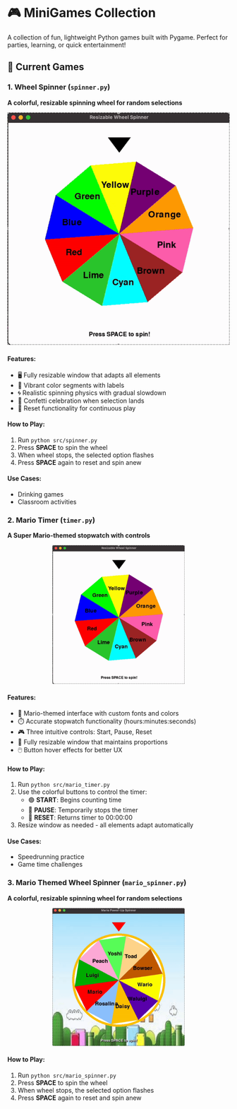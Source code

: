 # 🎮 MiniGames Collection

A collection of fun, lightweight Python games built with Pygame. Perfect for parties, learning, or quick entertainment!

## 🎡 Current Games

### 1. Wheel Spinner (`spinner.py`)
**A colorful, resizable spinning wheel for random selections**

![Wheel Spinner Demo](https://github.com/maritaganta/minigames/blob/main/media/spinner.gif)

#### Features:
- 🖥️ Fully resizable window that adapts all elements
- 🎨 Vibrant color segments with labels
- 🌀 Realistic spinning physics with gradual slowdown
- 🎉 Confetti celebration when selection lands
- 🔄 Reset functionality for continuous play

#### How to Play:
1. Run `python src/spinner.py`
2. Press **SPACE** to spin the wheel
3. When wheel stops, the selected option flashes
4. Press **SPACE** again to reset and spin anew

#### Use Cases:
- Drinking games
- Classroom activities


### 2. Mario Timer (`timer.py`)
**A Super Mario-themed stopwatch with controls**

<div align="center">
  <img src="https://github.com/maritaganta/minigames/blob/main/media/spinner.gif" width="300" alt="Spinner Demo">
</div>

#### Features:
- 🍄 Mario-themed interface with custom fonts and colors
- ⏱️ Accurate stopwatch functionality (hours:minutes:seconds)
- 🎮 Three intuitive controls: Start, Pause, Reset
- 🔄 Fully resizable window that maintains proportions
- 🖱️ Button hover effects for better UX

#### How to Play:
1. Run `python src/mario_timer.py`
2. Use the colorful buttons to control the timer:
   - 🟢 **START**: Begins counting time
   - 🔴 **PAUSE**: Temporarily stops the timer
   - 🔵 **RESET**: Returns timer to 00:00:00
3. Resize window as needed - all elements adapt automatically

#### Use Cases:
- Speedrunning practice
- Game time challenges

### 3. Mario Themed Wheel Spinner (`mario_spinner.py`)
**A colorful, resizable spinning wheel for random selections**

<div align="center">
  <img src="https://github.com/maritaganta/minigames/blob/main/media/mario_spinner.gif" width="300" alt="Spinner Demo">
</div>

#### How to Play:
1. Run `python src/mario_spinner.py`
2. Press **SPACE** to spin the wheel
3. When wheel stops, the selected option flashes
4. Press **SPACE** again to reset and spin anew
